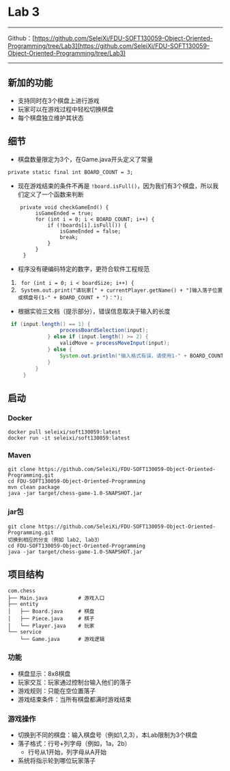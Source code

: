 # Lab 3

---

Github：[https://github.com/SeleiXi/FDU-SOFT130059-Object-Oriented-Programming/tree/Lab3](https://github.com/SeleiXi/FDU-SOFT130059-Object-Oriented-Programming/tree/Lab3)

---

## 新加的功能

- 支持同时在3个棋盘上进行游戏
- 玩家可以在游戏过程中轻松切换棋盘
- 每个棋盘独立维护其状态

## 细节

- 棋盘数量限定为3个，在Game.java开头定义了常量
```
private static final int BOARD_COUNT = 3;
```

- 现在游戏结束的条件不再是 `!board.isFull()`，因为我们有3个棋盘，所以我们定义了一个函数来判断
```
    private void checkGameEnd() {
         isGameEnded = true;
         for (int i = 0; i < BOARD_COUNT; i++) {
             if (!boards[i].isFull()) {
                 isGameEnded = false;
                 break;
             }
         }
     }
```

- 程序没有硬编码特定的数字，更符合软件工程规范
1. ```  for (int i = 0; i < boardSize; i++) { ```
2. ```  System.out.print("请玩家[" + currentPlayer.getName() + "]输入落子位置或棋盘号(1-" + BOARD_COUNT + ")："); ```

- 根据实验三文档（提示部分），错误信息取决于输入的长度
``` java
 if (input.length() == 1) {
                 processBoardSelection(input);
             } else if (input.length() >= 2) {
                 validMove = processMoveInput(input);
             } else {
                 System.out.println("输入格式有误，请使用1-" + BOARD_COUNT + "的数字或数字+字母（如：1a）");
             }
         }
     }
 ```


## 启动

### Docker

```
docker pull seleixi/soft130059:latest
docker run -it seleixi/soft130059:latest
```

### Maven

```
git clone https://github.com/SeleiXi/FDU-SOFT130059-Object-Oriented-Programming.git
cd FDU-SOFT130059-Object-Oriented-Programming
mvn clean package
java -jar target/chess-game-1.0-SNAPSHOT.jar
```

### jar包

```
git clone https://github.com/SeleiXi/FDU-SOFT130059-Object-Oriented-Programming.git
切换到相应的分支（例如 lab2, lab3）
cd FDU-SOFT130059-Object-Oriented-Programming
java -jar target/chess-game-1.0-SNAPSHOT.jar
```

## 项目结构

```
com.chess
├── Main.java          # 游戏入口
├── entity
│   ├── Board.java     # 棋盘
│   ├── Piece.java     # 棋子
│   └── Player.java    # 玩家
└── service
    └── Game.java      # 游戏逻辑
```

### 功能

- 棋盘显示：8x8棋盘
- 玩家交互：玩家通过控制台输入他们的落子
- 游戏规则：只能在空位置落子
- 游戏结束条件：当所有棋盘都满时游戏结束

### 游戏操作

- 切换到不同的棋盘：输入棋盘号（例如1,2,3），本Lab限制为3个棋盘
- 落子格式：行号+列字母（例如，1a，2b）
    - 行号从1开始，列字母从A开始
- 系统将指示轮到哪位玩家落子 